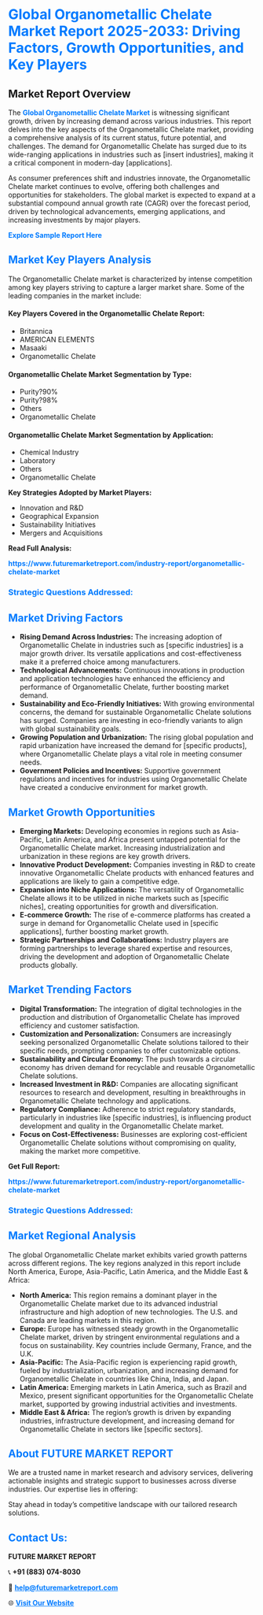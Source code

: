 <h1 style="color: #007BFF;">Global Organometallic Chelate Market Report 2025-2033: Driving Factors, Growth Opportunities, and Key Players</h1>

<section id="overview">
<h2>Market Report Overview</h2>
<p>The <a href="https://www.futuremarketreport.com/industry-report/organometallic-chelate-market" style="color: #007BFF; text-decoration: none;"><strong>Global Organometallic Chelate Market</strong></a> is witnessing significant growth, driven by increasing demand across various industries. This report delves into the key aspects of the Organometallic Chelate market, providing a comprehensive analysis of its current status, future potential, and challenges. The demand for Organometallic Chelate has surged due to its wide-ranging applications in industries such as [insert industries], making it a critical component in modern-day [applications].</p>
<p>As consumer preferences shift and industries innovate, the Organometallic Chelate market continues to evolve, offering both challenges and opportunities for stakeholders. The global market is expected to expand at a substantial compound annual growth rate (CAGR) over the forecast period, driven by technological advancements, emerging applications, and increasing investments by major players.</p>
</section>

<section id="overview">
<p><a href="https://www.futuremarketreport.com/request-sample/reportId=97208" style="color: #007BFF; text-decoration: none;"><strong>Explore Sample Report Here</strong></a></p>
</section>

<section id="key-players">
<h2 style="color: #007BFF;">Market Key Players Analysis</h2>
<p>The Organometallic Chelate market is characterized by intense competition among key players striving to capture a larger market share. Some of the leading companies in the market include:</p>
<h4>Key Players Covered in the Organometallic Chelate Report:</h4>
<ul><li>Britannica</li><li>AMERICAN ELEMENTS</li><li>Masaaki</li><li>Organometallic Chelate</li></ul>
<h4>Organometallic Chelate Market Segmentation by Type:</h4>
<ul><li>Purity?90%</li><li>Purity?98%</li><li>Others</li><li>Organometallic Chelate</li></ul>

<h4>Organometallic Chelate Market Segmentation by Application:</h4>
<ul><li>Chemical Industry</li><li>Laboratory</li><li>Others</li><li>Organometallic Chelate</li></ul>
<p><strong>Key Strategies Adopted by Market Players:</strong></p>
<ul>
<li>Innovation and R&D</li>
<li>Geographical Expansion</li>
<li>Sustainability Initiatives</li>
<li>Mergers and Acquisitions</li>
</ul>
</section>

<section>
<p><strong>Read Full Analysis: </strong></p><a href="https://www.futuremarketreport.com/industry-report/organometallic-chelate-market" style="color: #007BFF; text-decoration: none;"><strong>https://www.futuremarketreport.com/industry-report/organometallic-chelate-market</strong></a>
<h3 style="color: #007BFF;">Strategic Questions Addressed:</h3>
</section>

<section id="driving-factors">
<h2 style="color: #007BFF;">Market Driving Factors</h2>
<ul>
<li><strong>Rising Demand Across Industries:</strong> The increasing adoption of Organometallic Chelate in industries such as [specific industries] is a major growth driver. Its versatile applications and cost-effectiveness make it a preferred choice among manufacturers.</li>
<li><strong>Technological Advancements:</strong> Continuous innovations in production and application technologies have enhanced the efficiency and performance of Organometallic Chelate, further boosting market demand.</li>
<li><strong>Sustainability and Eco-Friendly Initiatives:</strong> With growing environmental concerns, the demand for sustainable Organometallic Chelate solutions has surged. Companies are investing in eco-friendly variants to align with global sustainability goals.</li>
<li><strong>Growing Population and Urbanization:</strong> The rising global population and rapid urbanization have increased the demand for [specific products], where Organometallic Chelate plays a vital role in meeting consumer needs.</li>
<li><strong>Government Policies and Incentives:</strong> Supportive government regulations and incentives for industries using Organometallic Chelate have created a conducive environment for market growth.</li>
</ul>
</section>

<section id="growth-opportunities">
<h2 style="color: #007BFF;">Market Growth Opportunities</h2>
<ul>
<li><strong>Emerging Markets:</strong> Developing economies in regions such as Asia-Pacific, Latin America, and Africa present untapped potential for the Organometallic Chelate market. Increasing industrialization and urbanization in these regions are key growth drivers.</li>
<li><strong>Innovative Product Development:</strong> Companies investing in R&D to create innovative Organometallic Chelate products with enhanced features and applications are likely to gain a competitive edge.</li>
<li><strong>Expansion into Niche Applications:</strong> The versatility of Organometallic Chelate allows it to be utilized in niche markets such as [specific niches], creating opportunities for growth and diversification.</li>
<li><strong>E-commerce Growth:</strong> The rise of e-commerce platforms has created a surge in demand for Organometallic Chelate used in [specific applications], further boosting market growth.</li>
<li><strong>Strategic Partnerships and Collaborations:</strong> Industry players are forming partnerships to leverage shared expertise and resources, driving the development and adoption of Organometallic Chelate products globally.</li>
</ul>
</section>

<section id="trending-factors">
<h2 style="color: #007BFF;">Market Trending Factors</h2>
<ul>
<li><strong>Digital Transformation:</strong> The integration of digital technologies in the production and distribution of Organometallic Chelate has improved efficiency and customer satisfaction.</li>
<li><strong>Customization and Personalization:</strong> Consumers are increasingly seeking personalized Organometallic Chelate solutions tailored to their specific needs, prompting companies to offer customizable options.</li>
<li><strong>Sustainability and Circular Economy:</strong> The push towards a circular economy has driven demand for recyclable and reusable Organometallic Chelate solutions.</li>
<li><strong>Increased Investment in R&D:</strong> Companies are allocating significant resources to research and development, resulting in breakthroughs in Organometallic Chelate technology and applications.</li>
<li><strong>Regulatory Compliance:</strong> Adherence to strict regulatory standards, particularly in industries like [specific industries], is influencing product development and quality in the Organometallic Chelate market.</li>
<li><strong>Focus on Cost-Effectiveness:</strong> Businesses are exploring cost-efficient Organometallic Chelate solutions without compromising on quality, making the market more competitive.</li>
</ul>
</section>

<section>
<p><strong>Get Full Report: </strong></p><a href="https://www.futuremarketreport.com/industry-report/organometallic-chelate-market" style="color: #007BFF; text-decoration: none;"><strong>https://www.futuremarketreport.com/industry-report/organometallic-chelate-market</strong></a>
<h3 style="color: #007BFF;">Strategic Questions Addressed:</h3>
</section>


<section id="regional-analysis">
<h2 style="color: #007BFF;">Market Regional Analysis</h2>
<p>The global Organometallic Chelate market exhibits varied growth patterns across different regions. The key regions analyzed in this report include North America, Europe, Asia-Pacific, Latin America, and the Middle East & Africa:</p>
<ul>
<li><strong>North America:</strong> This region remains a dominant player in the Organometallic Chelate market due to its advanced industrial infrastructure and high adoption of new technologies. The U.S. and Canada are leading markets in this region.</li>
<li><strong>Europe:</strong> Europe has witnessed steady growth in the Organometallic Chelate market, driven by stringent environmental regulations and a focus on sustainability. Key countries include Germany, France, and the U.K.</li>
<li><strong>Asia-Pacific:</strong> The Asia-Pacific region is experiencing rapid growth, fueled by industrialization, urbanization, and increasing demand for Organometallic Chelate in countries like China, India, and Japan.</li>
<li><strong>Latin America:</strong> Emerging markets in Latin America, such as Brazil and Mexico, present significant opportunities for the Organometallic Chelate market, supported by growing industrial activities and investments.</li>
<li><strong>Middle East & Africa:</strong> The region’s growth is driven by expanding industries, infrastructure development, and increasing demand for Organometallic Chelate in sectors like [specific sectors].</li>
</ul>
</section>

<footer>
<h2 style="color: #007BFF;">About FUTURE MARKET REPORT</h2>
<p>We are a trusted name in market research and advisory services, delivering actionable insights and strategic support to businesses across diverse industries. Our expertise lies in offering:</p>

<p>Stay ahead in today’s competitive landscape with our tailored research solutions.</p>

<h2 style="color: #007BFF;">Contact Us:</h2>
<p><strong>FUTURE MARKET REPORT</strong></p>
<p>📞 <strong>+91 (883) 074-8030</strong></p>
<p>📧 <strong><a href="mailto:help@futuremarketreport.com" style="color: #007BFF;">help@futuremarketreport.com</a></strong></p>
<p>🌐 <strong><a href="https://www.futuremarketreport.com/" style="color: #007BFF;">Visit Our Website</a></strong></p>
</footer>